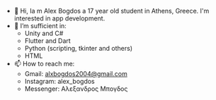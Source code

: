 - 👋 Hi, Ia m Alex Bogdos a 17 year old student in Athens, Greece. I'm interested in app development.
- 🌱 I’m sufficient in:
    - Unity and C#
    - Flutter and Dart
    - Python (scripting, tkinter and others)
    - HTML
- 📫 How to reach me:
    - Gmail: alxbogdos2004@gmail.com
    - Instagram: alex_bogdos
    - Messenger: Αλεξανδρος Μπογδος

<!---
alexbogdos/alexbogdos is a ✨ special ✨ repository because its `README.md` (this file) appears on your GitHub profile.
You can click the Preview link to take a look at your changes.
--->
